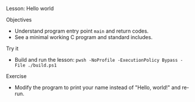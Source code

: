 Lesson: Hello world

Objectives
- Understand program entry point `main` and return codes.
- See a minimal working C program and standard includes.

Try it
- Build and run the lesson: `pwsh -NoProfile -ExecutionPolicy Bypass -File ./build.ps1`

Exercise
- Modify the program to print your name instead of "Hello, world!" and re-run.
